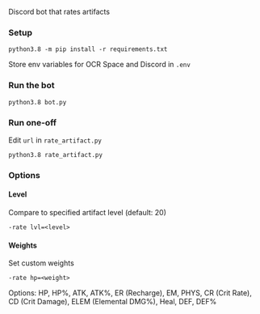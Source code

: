 Discord bot that rates artifacts

### Setup
```
python3.8 -m pip install -r requirements.txt
```
Store env variables for OCR Space and Discord in `.env`

### Run the bot
```
python3.8 bot.py
```

### Run one-off
Edit `url` in `rate_artifact.py`
```
python3.8 rate_artifact.py
```

### Options
#### Level
Compare to specified artifact level (default: 20)
```
-rate lvl=<level>
```

#### Weights
Set custom weights
```
-rate hp=<weight>
```
Options: HP, HP%, ATK, ATK%, ER (Recharge), EM, PHYS, CR (Crit Rate), CD (Crit Damage), ELEM (Elemental DMG%), Heal, DEF, DEF%
